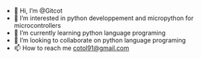 - 👋 Hi, I’m @Gitcot
- 👀 I’m interested in python developpement and micropython for microcontrollers
- 🌱 I’m currently learning python language programing
- 💞️ I’m looking to collaborate on python language programing
- 📫 How to reach me cotol91@gmail.com

<!---
Gitcot/Gitcot is a ✨ special ✨ repository because its `README.md` (this file) appears on your GitHub profile.
You can click the Preview link to take a look at your changes.
--->
